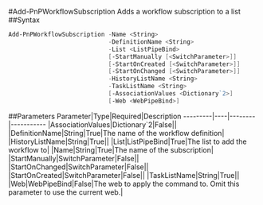 #Add-PnPWorkflowSubscription
Adds a workflow subscription to a list
##Syntax
```powershell
Add-PnPWorkflowSubscription -Name <String>
                            -DefinitionName <String>
                            -List <ListPipeBind>
                            [-StartManually [<SwitchParameter>]]
                            [-StartOnCreated [<SwitchParameter>]]
                            [-StartOnChanged [<SwitchParameter>]]
                            -HistoryListName <String>
                            -TaskListName <String>
                            [-AssociationValues <Dictionary`2>]
                            [-Web <WebPipeBind>]
```


##Parameters
Parameter|Type|Required|Description
---------|----|--------|-----------
|AssociationValues|Dictionary`2|False||
|DefinitionName|String|True|The name of the workflow definition|
|HistoryListName|String|True||
|List|ListPipeBind|True|The list to add the workflow to|
|Name|String|True|The name of the subscription|
|StartManually|SwitchParameter|False||
|StartOnChanged|SwitchParameter|False||
|StartOnCreated|SwitchParameter|False||
|TaskListName|String|True||
|Web|WebPipeBind|False|The web to apply the command to. Omit this parameter to use the current web.|
